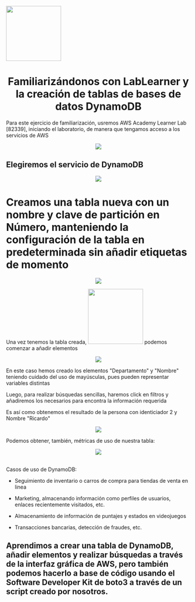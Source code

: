 <p align="left""><img src="https://semanadelcannabis.cayetano.edu.pe/assets/img/logo-upch.png" width="150">
<h1 align="center">Familiarizándonos con LabLearner y la creación de tablas de bases de datos DynamoDB</h1>
</p>


Para este ejercicio de familiarización, usremos AWS Academy Learner Lab [82339], iniciando el laboratorio, de manera que tengamos acceso a los servicios de AWS

<p align="center"><img src="https://github.com/JoseCuevaRamos/Proyecto_AWS/assets/150297452/4848bc44-c66e-4247-98dc-8c81dabc79d1"></p>


## Elegiremos el servicio de DynamoDB 
<p align="center"><img src="https://github.com/JoseCuevaRamos/Proyecto_AWS/assets/150297452/881b0774-4d2e-45a0-9a93-4dc08cf5024d"></p>

# Creamos una tabla nueva con un nombre y clave de partición en Número, manteniendo la configuración de la tabla en predeterminada sin añadir etiquetas de momento
<p align="center"><img src="https://github.com/JoseCuevaRamos/Proyecto_AWS/assets/150297452/5476f9f3-ffcf-421d-af4b-cbc06aab75be"></p>


<p>Una vez tenemos la tabla creada, <img src="https://github.com/JoseCuevaRamos/Proyecto_AWS/assets/150297452/0dac26ec-44de-4be8-968b-dc098edb87fe" width="150"> podemos comenzar a añadir elementos</p>
<p align="center"><img src="https://github.com/JoseCuevaRamos/Proyecto_AWS/assets/150297452/dbc303b5-ba94-4826-8af9-23602e314d78"></p>



En este caso hemos creado los elementos "Departamento" y "Nombre" 
teniendo cuidado del uso de mayúsculas, pues pueden representar variables distintas

Luego, para realizar búsquedas sencillas, haremos click en filtros y añadiremos los necesarios para encontra la información requerida



Es así como obtenemos el resultado de la persona con identiciador 2 y Nombre "Ricardo"
<p align="center"><img src="https://github.com/JoseCuevaRamos/Proyecto_AWS/assets/150297452/6fd97041-d62e-4d49-aee3-baaf544b9ead"></p>

Podemos obtener, también, métricas de uso de nuestra tabla:



<p align="center"><img src="https://github.com/JoseCuevaRamos/Proyecto_AWS/assets/150297452/2d63eeaa-3a45-47d3-8618-f6dd41811c9e"></p>










<br>
Casos de uso de DynamoDB:

- Seguimiento de inventario o carros de compra para tiendas de venta en linea
  
- Marketing, almacenando información como perfiles de usuarios, enlaces recientemente visitados, etc.
  
- Almacenamiento de información de puntajes y estados en videojuegos
  
- Transacciones bancarias, detección de fraudes, etc.



## Aprendimos a crear una tabla de DynamoDB, añadir elementos y realizar búsquedas a través de la interfaz gráfica de AWS, pero también podemos hacerlo a base de código usando el Software Developer Kit de **boto3** a través de un script creado por nosotros.
